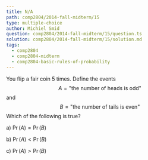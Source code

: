 ```yaml
---
title: N/A
path: comp2804/2014-fall-midterm/15
type: multiple-choice
author: Michiel Smid
question: comp2804/2014-fall-midterm/15/question.ts
solution: comp2804/2014-fall-midterm/15/solution.md
tags:
  - comp2804
  - comp2804-midterm
  - comp2804-basic-rules-of-probability
---
```


You flip a fair coin 5 times. Define the events
$$ A = \text{"the number of heads is odd"} $$
and
		$$ B = \text{"the number of tails is even"} $$
Which of the following is true?

a) $\Pr(A) = \Pr(B)$

b) $\Pr(A) < \Pr(B)$

c) $\Pr(A) > \Pr(B)$
